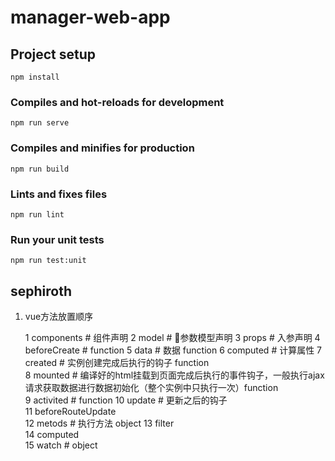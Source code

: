 # manager-web-app

## Project setup
```
npm install
```

### Compiles and hot-reloads for development
```
npm run serve
```

### Compiles and minifies for production
```
npm run build
```

### Lints and fixes files
```
npm run lint
```

### Run your unit tests
```
npm run test:unit
```
## sephiroth 

1. vue方法放置顺序

    1 components              # 组件声明
    2 model                   # 参数模型声明
    3 props                   # 入参声明
    4 beforeCreate            # function
    5 data                    # 数据 function
    6 computed                # 计算属性
    7 created                 # 实例创建完成后执行的钩子 function  
    8 mounted                 # 编译好的html挂载到页面完成后执行的事件钩子，一般执行ajax请求获取数据进行数据初始化（整个实例中只执行一次）function     
    9 activited               # function
    10 update                 # 更新之后的钩子   
    11 beforeRouteUpdate  
    12 metods                 # 执行方法 object
    13 filter                 
    14 computed               
    15 watch                  # object